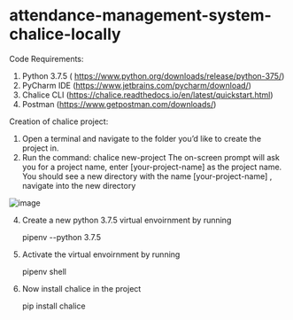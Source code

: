 # attendance-management-system-chalice-locally

Code Requirements:
1) Python 3.7.5 ( https://www.python.org/downloads/release/python-375/)
2) PyCharm IDE (https://www.jetbrains.com/pycharm/download/)
3) Chalice CLI (https://chalice.readthedocs.io/en/latest/quickstart.html)
4) Postman (https://www.getpostman.com/downloads/)

Creation of chalice project:
1) Open a terminal and navigate to the folder you’d like to create the project in.
2) Run the command:
chalice new-project
The on-screen prompt will ask you for a project name, enter [your-project-name] as the project name.
You should see a new directory with the name [your-project-name] , navigate into the new directory

![image](https://github.com/vanshikajain007/attendance-management-system-chalice/assets/136046296/56872062-27b8-4d50-9053-44663987d978)

4) Create a new python 3.7.5 virtual envoirnment by running

    pipenv --python 3.7.5
5) Activate the virtual envoirnment by running
   
   pipenv shell
6) Now install chalice in the project

   pip install chalice


   



